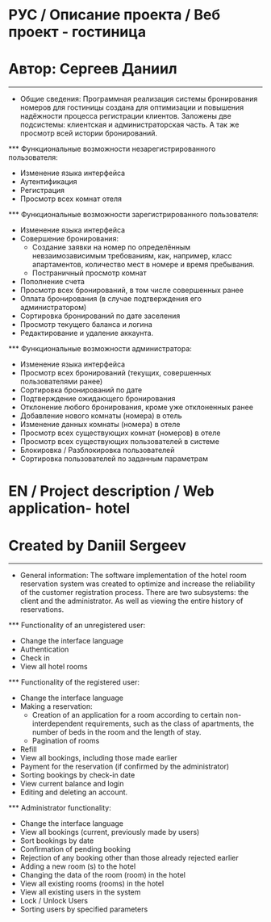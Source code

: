 # РУС / Описание проекта / Веб проект - гостиница
# Автор: Сергеев Даниил
-------------------------------------------------------

* Общие сведения:
Программная реализация системы бронирования номеров для гостиницы создана для оптимизации и повышения надёжности процесса регистрации клиентов. 
Заложены две подсистемы: клиентская и администраторская часть. А так же просмотр всей истории бронирований.

*** Функциональные возможности незарегистрированного пользователя:
- Изменение языка интерфейса
- Аутентификация
- Регистрация
- Просмотр всех комнат отеля 

*** Функциональные возможности зарегистрированного пользователя:
- Изменение языка интерфейса
- Совершение бронирования:
     - Создание заявки на номер по определённым невзаимозависимым требованиям, как, например, класс апартаментов, количество мест в номере и время пребывания.
     - Постраничный просмотр комнат
- Пополнение счета
- Просмотр всех бронирований, в том числе совершенных ранее
- Оплата бронирования (в случае подтверждения его администратором)
- Сортировка бронирований по дате заселения
- Просмотр текущего баланса и логина
- Редактирование и удаление аккаунта. 

*** Функциональные возможности администратора:
- Изменение языка интерфейса
- Просмотр всех бронирований (текущих, совершенных пользователями ранее)
- Сортировка бронирований по дате
- Подтверждение ожидающего бронирования
- Отклонение любого бронирования, кроме уже отклоненных ранее
- Добавление нового комнаты (номера) в отель
- Изменение данных комнаты (номера) в отеле
- Просмотр всех существующих комнат (номеров) в отеле
- Просмотр всех существующих пользователей в системе
- Блокировка / Разблокировка пользователей
- Сортировка пользователей по заданным параметрам

# EN / Project description / Web application- hotel
# Created by Daniil Sergeev
--------------------------------------------------------
* General information:
The software implementation of the hotel room reservation system was created to optimize and increase the reliability of the customer registration process.
There are two subsystems: the client and the administrator. As well as viewing the entire history of reservations.

*** Functionality of an unregistered user:
- Change the interface language
- Authentication
- Check in
- View all hotel rooms

*** Functionality of the registered user:
- Change the interface language
- Making a reservation:
     - Creation of an application for a room according to certain non-interdependent requirements, such as the class of apartments, the number of beds in the room and the length of stay.
     - Pagination of rooms
- Refill
- View all bookings, including those made earlier
- Payment for the reservation (if confirmed by the administrator)
- Sorting bookings by check-in date
- View current balance and login
- Editing and deleting an account.

*** Administrator functionality:
- Change the interface language
- View all bookings (current, previously made by users)
- Sort bookings by date
- Confirmation of pending booking
- Rejection of any booking other than those already rejected earlier
- Adding a new room (s) to the hotel
- Changing the data of the room (room) in the hotel
- View all existing rooms (rooms) in the hotel
- View all existing users in the system
- Lock / Unlock Users
- Sorting users by specified parameters
